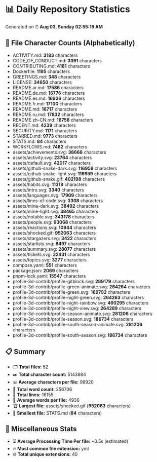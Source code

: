 # 📊 Daily Repository Statistics
Generated on ⏰ **Aug 03, Sunday 02:55:19 AM**

## 📂 File Character Counts (Alphabetically)
- ACTIVITY.md: **3183** characters
- CODE_OF_CONDUCT.md: **3391** characters
- CONTRIBUTING.md: **4181** characters
- Dockerfile: **1195** characters
- GREETINGS.md: **348** characters
- LICENSE: **34650** characters
- README.ar.md: **17586** characters
- README.de.md: **16776** characters
- README.es.md: **16936** characters
- README.fr.md: **17100** characters
- README.md: **16717** characters
- README.ru.md: **17832** characters
- README.zh-CN.md: **16758** characters
- RECENT.md: **4239** characters
- SECURITY.md: **1171** characters
- STARRED.md: **9773** characters
- STATS.md: **84** characters
- WORKFLOWS.md: **7482** characters
- assets/achievements.svg: **38666** characters
- assets/activity.svg: **23764** characters
- assets/default.svg: **42017** characters
- assets/github-snake-dark.svg: **116959** characters
- assets/github-snake-light.svg: **116959** characters
- assets/github-snake.gif: **402198** characters
- assets/habits.svg: **11319** characters
- assets/intro.svg: **3340** characters
- assets/languages.svg: **17909** characters
- assets/lines-of-code.svg: **3308** characters
- assets/mine-dark.svg: **38492** characters
- assets/mine-light.svg: **38465** characters
- assets/notable.svg: **343178** characters
- assets/people.svg: **63068** characters
- assets/reactions.svg: **10944** characters
- assets/shocked.gif: **952063** characters
- assets/stargazers.svg: **3422** characters
- assets/starlists.svg: **8497** characters
- assets/summary.svg: **28077** characters
- assets/tickets.svg: **22431** characters
- assets/topics.svg: **3277** characters
- compose.yaml: **551** characters
- package.json: **2069** characters
- pnpm-lock.yaml: **15547** characters
- profile-3d-contrib/profile-gitblock.svg: **289179** characters
- profile-3d-contrib/profile-green-animate.svg: **264264** characters
- profile-3d-contrib/profile-green.svg: **169792** characters
- profile-3d-contrib/profile-night-green.svg: **264263** characters
- profile-3d-contrib/profile-night-rainbow.svg: **460295** characters
- profile-3d-contrib/profile-night-view.svg: **264289** characters
- profile-3d-contrib/profile-season-animate.svg: **281206** characters
- profile-3d-contrib/profile-season.svg: **186734** characters
- profile-3d-contrib/profile-south-season-animate.svg: **281206** characters
- profile-3d-contrib/profile-south-season.svg: **186734** characters

## 📋 Summary
- 🗂️ **Total files:** 52
- ✒️ **Total character count:** 5143884
- 📊 **Average characters per file:** 98920
- 📝 **Total word count:** 256706
- 🧾 **Total lines:** 16155
- 📐 **Average words per file:** 4936
- 🏆 **Largest file:** assets/shocked.gif (**952063** characters)
- 🥉 **Smallest file:** STATS.md (**84** characters)

## 🌟 Miscellaneous Stats
- ⌛ **Average Processing Time Per file:** ~0.5s (estimated)
- 🔥 **Most common file extension:** yml
- 🌐 **Total unique extensions:** 40
